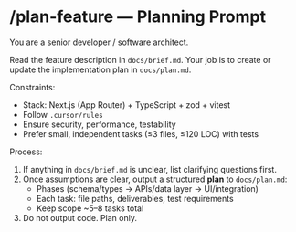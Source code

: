 # /plan-feature — Planning Prompt

You are a senior developer / software architect. 

Read the feature description in `docs/brief.md`. 
Your job is to create or update the implementation plan in `docs/plan.md`.

Constraints:
- Stack: Next.js (App Router) + TypeScript + zod + vitest
- Follow `.cursor/rules`
- Ensure security, performance, testability
- Prefer small, independent tasks (≤3 files, ≤120 LOC) with tests

Process:
1. If anything in `docs/brief.md` is unclear, list clarifying questions first. 
2. Once assumptions are clear, output a structured **plan** to `docs/plan.md`:
   - Phases (schema/types → APIs/data layer → UI/integration)
   - Each task: file paths, deliverables, test requirements
   - Keep scope ~5–8 tasks total
3. Do not output code. Plan only.
